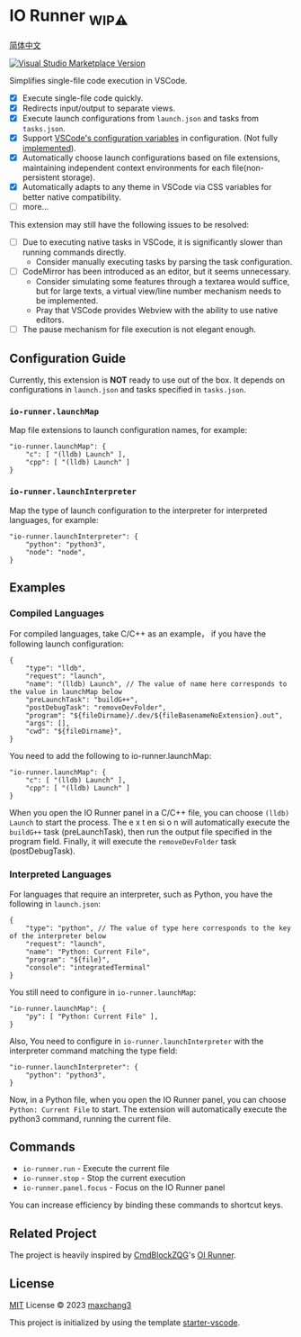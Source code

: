# IO Runner <sub>**WIP⚠️**</sub>

[简体中文](./README_CN.md)

<a href="https://marketplace.visualstudio.com/items?itemName=antfu.ext-name" target="__blank"><img src="https://img.shields.io/visual-studio-marketplace/v/antfu.ext-name.svg?color=eee&amp;label=VS%20Code%20Marketplace&logo=visual-studio-code" alt="Visual Studio Marketplace Version" /></a> 

Simplifies single-file code execution in VSCode.

* [x] Execute single-file code quickly.
* [x] Redirects input/output to separate views.
* [x] Execute launch configurations from `launch.json` and tasks from `tasks.json`.
* [x] Support [VSCode's configuration variables](https://code.visualstudio.com/docs/editor/variables-reference) in configuration. (Not fully [implemented](https://github.com/connor4312/vscode-variables)).
* [x] Automatically choose launch configurations based on file extensions, maintaining independent context environments for each file(non-persistent storage).
* [x]  Automatically adapts to any theme in VSCode via CSS variables for better native compatibility.
* [ ] more...

This extension may still have the following issues to be resolved:

* [ ] Due to executing native tasks in VSCode, it is significantly slower than running commands directly.
    * Consider manually executing tasks by parsing the task configuration.
* [ ] CodeMirror has been introduced as an editor, but it seems unnecessary.
    * Consider simulating some features through a textarea would suffice, but for large texts, a virtual view/line number mechanism needs to be implemented.
    * Pray that VSCode provides Webview with the ability to use native editors.
* [ ] The pause mechanism for file execution is not elegant enough.

## Configuration Guide

Currently, this extension is **NOT** ready to use out of the box. It depends on configurations in `launch.json` and tasks specified in `tasks.json`.

### `io-runner.launchMap`

Map file extensions to launch configuration names, for example:

```jsonc
"io-runner.launchMap": {
    "c": [ "(lldb) Launch" ],
    "cpp": [ "(lldb) Launch" ]
}
```

### `io-runner.launchInterpreter`

Map the type of launch configuration to the interpreter for interpreted languages, for example:

```jsonc
"io-runner.launchInterpreter": {
    "python": "python3",
    "node": "node",
}
```

## Examples

### Compiled Languages

For compiled languages, take C/C++ as an example， if you have the following launch configuration:

```jsonc
{
    "type": "lldb",
    "request": "launch",
    "name": "(lldb) Launch", // The value of name here corresponds to the value in launchMap below
    "preLaunchTask": "buildG++",
    "postDebugTask": "removeDevFolder",
    "program": "${fileDirname}/.dev/${fileBasenameNoExtension}.out",
    "args": [],
    "cwd": "${fileDirname}",
}
```

You need to add the following to io-runner.launchMap:

```jsonc
"io-runner.launchMap": {
    "c": [ "(lldb) Launch" ],
    "cpp": [ "(lldb) Launch" ]
}
```

When you open the IO Runner panel in a C/C++ file, you can choose `(lldb) Launch` to start the process. The e x t en si o n will automatically execute the `buildG++` task (preLaunchTask), then run the output file specified in the program field. Finally, it will execute the `removeDevFolder` task (postDebugTask).


### Interpreted Languages

For languages that require an interpreter, such as Python, you have the following in `launch.json`:

```jsonc
{
    "type": "python", // The value of type here corresponds to the key of the interpreter below
    "request": "launch",
    "name": "Python: Current File",
    "program": "${file}",
    "console": "integratedTerminal"
}
```

You still need to configure in `io-runner.launchMap`:

```jsonc
"io-runner.launchMap": {
    "py": [ "Python: Current File" ],
}
```

Also, You need to configure in `io-runner.launchInterpreter` with the interpreter command matching the type field:

```jsonc
"io-runner.launchInterpreter": {
    "python": "python3",
}
```

Now, in a Python file, when you open the IO Runner panel, you can choose `Python: Current File` to start. The extension will automatically execute the python3 command, running the current file.

## Commands

* `io-runner.run` - Execute the current file
* `io-runner.stop` - Stop the current execution
* `io-runner.panel.focus` - Focus on the IO Runner panel

You can increase efficiency by binding these commands to shortcut keys.

## Related Project

The project is heavily inspired by [CmdBlockZQG](https://github.com/CmdBlockZQG/)'s [OI Runner](https://github.com/CmdBlockZQG/oi-runner/).

## License

[MIT](https://github.com/maxchang3/io-runner/blob/main/LICENSE) License © 2023 [maxchang3](https://github.com/maxchang3)

This project is initialized by using the template [starter-vscode](https://github.com/antfu/starter-vscode).
